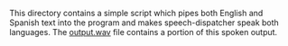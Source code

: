 This directory contains a simple script which pipes both English and Spanish text into the program and makes speech-dispatcher speak both languages. The [output.wav](./output.wav) file contains a portion of this spoken output.